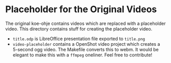 # Placeholder for the Original Videos

The original koe-ohje contains videos which are replaced with a placeholder video. This
directory contains stuff for creating the placeholder video.

 * `title.odp` is LibreOffice presentation file exported to `title.png`
 * `video-placeholder` contains a OpenShot video project which creates a 5-second
   ogg video. The Makefile converts this to webm. It would be elegant to
   make this with a `ffmpeg` oneliner. Feel free to contribute!
